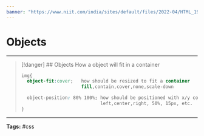 ```yaml
---
banner: "https://www.niit.com/india/sites/default/files/2022-04/HTML_1920x565px.jpg"
---
```


# Objects 
<hr> 

> [!danger] ## Objects
> How a object will fit in a container
> 
> ```css
> img{
> 	object-fit:cover;   how should be resized to fit a container
> 						fill,contain,cover,none,scale-down
> 
> 	object-position: 80% 100%; how should be positioned with x/y coordinates
> 							   left,center,right, 50%, 15px, etc.
> }
> ```
<hr>
<b>Tags:</b> #css 